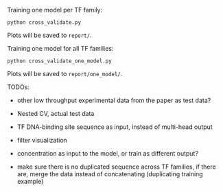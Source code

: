 

Training one model per TF family:

```
python cross_validate.py
```

Plots will be saved to `report/`.




Training one model for all TF families:

```
python cross_validate_one_model.py
```

Plots will be saved to `report/one_model/`.


TODOs:

- other low throughput experimental data from the paper as test data?

- Nested CV, actual test data

- TF DNA-binding site sequence as input, instead of multi-head output

- filter visualization

- concentration as input to the model, or train as different output?

- make sure there is no duplicated sequence across TF families, if there are, merge the data instead of concatenating (duplicating training example)

